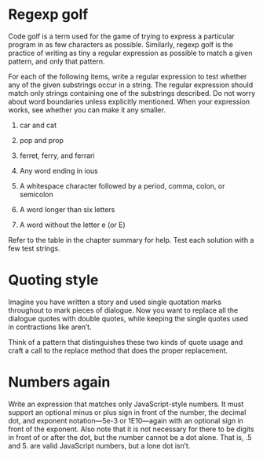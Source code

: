 # Regexp golf

Code golf is a term used for the game of trying to express a particular program in as few characters as possible. Similarly, regexp golf is the practice of writing as tiny a regular expression as possible to match a given pattern, and only that pattern.

For each of the following items, write a regular expression to test whether any of the given substrings occur in a string. The regular expression should match only strings containing one of the substrings described. Do not worry about word boundaries unless explicitly mentioned. When your expression works, see whether you can make it any smaller.

1. car and cat

2. pop and prop

3. ferret, ferry, and ferrari

4. Any word ending in ious

5. A whitespace character followed by a period, comma, colon, or semicolon

6. A word longer than six letters

7. A word without the letter e (or E)

Refer to the table in the chapter summary for help. Test each solution with a few test strings.

# Quoting style

Imagine you have written a story and used single quotation marks throughout to mark pieces of dialogue. Now you want to replace all the dialogue quotes with double quotes, while keeping the single quotes used in contractions like aren’t.

Think of a pattern that distinguishes these two kinds of quote usage and craft a call to the replace method that does the proper replacement.

# Numbers again

Write an expression that matches only JavaScript-style numbers. It must support an optional minus or plus sign in front of the number, the decimal dot, and exponent notation—5e-3 or 1E10—again with an optional sign in front of the exponent. Also note that it is not necessary for there to be digits in front of or after the dot, but the number cannot be a dot alone. That is, .5 and 5. are valid JavaScript numbers, but a lone dot isn’t.
